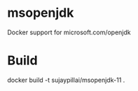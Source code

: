 # msopenjdk
Docker support for microsoft.com/openjdk

# Build
docker build -t sujaypillai/msopenjdk-11 .

